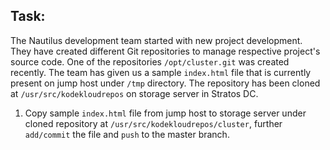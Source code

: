 ## Task:

The Nautilus development team started with new project development. They have created different Git repositories to manage respective project's source code. One of the repositories `/opt/cluster.git` was created recently. 
The team has given us a sample `index.html` file that is currently present on jump host under `/tmp` directory. The repository has been cloned at `/usr/src/kodekloudrepos` on storage server in Stratos DC.

1. Copy sample `index.html` file from jump host to storage server under cloned repository at `/usr/src/kodekloudrepos/cluster`, further `add/commit` the file and `push` to the master branch.